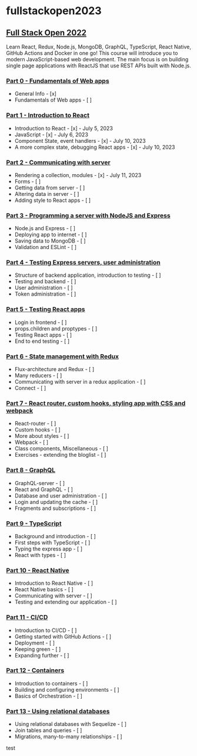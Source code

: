 # fullstackopen2023

## [Full Stack Open 2022](https://fullstackopen.com/en/)

Learn React, Redux, Node.js, MongoDB, GraphQL, TypeScript, React Native, GitHub Actions and Docker in one go! This course will introduce you to modern JavaScript-based web development. The main focus is on building single page applications with ReactJS that use REST APIs built with Node.js.

### [Part 0 - Fundamentals of Web apps](https://fullstackopen.com/en/part0)

- General Info - [x]
- Fundamentals of Web apps - [ ]

### [Part 1 - Introduction to React](https://fullstackopen.com/en/part1)

- Introduction to React - [x] - July 5, 2023
- JavaScript - [x] - July 6, 2023
- Component State, event handlers - [x] - July 10, 2023
- A more complex state, debugging React apps - [x] - July 10, 2023

### [Part 2 - Communicating with server](https://fullstackopen.com/en/part2)

- Rendering a collection, modules - [x] - July 11, 2023
- Forms - [ ]
- Getting data from server - [ ]
- Altering data in server - [ ]
- Adding style to React apps - [ ]

### [Part 3 - Programming a server with NodeJS and Express](https://fullstackopen.com/en/part3)

- Node.js and Express - [ ]
- Deploying app to internet - [ ]
- Saving data to MongoDB - [ ]
- Validation and ESLint - [ ]

### [Part 4 - Testing Express servers, user administration](https://fullstackopen.com/en/part4)

- Structure of backend application, introduction to testing - [ ]
- Testing and backend - [ ]
- User administration - [ ]
- Token administration - [ ]

### [Part 5 - Testing React apps](https://fullstackopen.com/en/part5)

- Login in frontend - [ ]
- props.children and proptypes - [ ]
- Testing React apps - [ ]
- End to end testing - [ ]

### [Part 6 - State management with Redux](https://fullstackopen.com/en/part6)

- Flux-architecture and Redux - [ ]
- Many reducers - [ ]
- Communicating with server in a redux application - [ ]
- Connect - [ ]

### [Part 7 - React router, custom hooks, styling app with CSS and webpack](https://fullstackopen.com/en/part7)

- React-router - [ ]
- Custom hooks - [ ]
- More about styles - [ ]
- Webpack - [ ]
- Class components, Miscellaneous - [ ]
- Exercises - extending the bloglist - [ ]

### [Part 8 - GraphQL](https://fullstackopen.com/en/part8)

- GraphQL-server - [ ]
- React and GraphQL - [ ]
- Database and user administration - [ ]
- Login and updating the cache - [ ]
- Fragments and subscriptions - [ ]

### [Part 9 - TypeScript](https://fullstackopen.com/en/part9)

- Background and introduction - [ ]
- First steps with TypeScript - [ ]
- Typing the express app - [ ]
- React with types - [ ]

### [Part 10 - React Native](https://fullstackopen.com/en/part10)

- Introduction to React Native - [ ]
- React Native basics - [ ]
- Communicating with server - [ ]
- Testing and extending our application - [ ]

### [Part 11 - CI/CD](https://fullstackopen.com/en/part11)

- Introduction to CI/CD - [ ]
- Getting started with GitHub Actions - [ ]
- Deployment - [ ]
- Keeping green - [ ]
- Expanding further - [ ]

### [Part 12 - Containers](https://fullstackopen.com/en/part12)

- Introduction to containers - [ ]
- Building and configuring environments - [ ]
- Basics of Orchestration - [ ]

### [Part 13 - Using relational databases](https://fullstackopen.com/en/part13)

- Using relational databases with Sequelize - [ ]
- Join tables and queries - [ ]
- Migrations, many-to-many relationships - [ ]

test